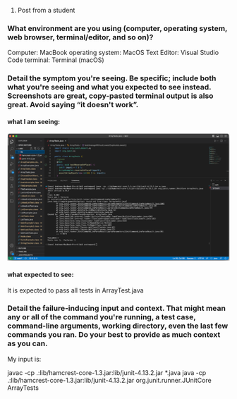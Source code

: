 1. Post from a student
### What environment are you using (computer, operating system, web browser, terminal/editor, and so on)? 

Computer: MacBook
operating system: MacOS
Text Editor: Visual Studio Code 
terminal: Terminal (macOS)

### Detail the symptom you're seeing. Be specific; include both what you're seeing and what you expected to see instead. Screenshots are great, copy-pasted terminal output is also great. Avoid saying “it doesn't work”.

#### what I am seeing:

![Image](lab5.png)

#### what expected to see: 

It is expected to pass all tests in ArrayTest.java 

### Detail the failure-inducing input and context. That might mean any or all of the command you're running, a test case, command-line arguments, working directory, even the last few commands you ran. Do your best to provide as much context as you can.

My input is: 

javac -cp .:lib/hamcrest-core-1.3.jar:lib/junit-4.13.2.jar *.java
java -cp .:lib/hamcrest-core-1.3.jar:lib/junit-4.13.2.jar org.junit.runner.JUnitCore ArrayTests





